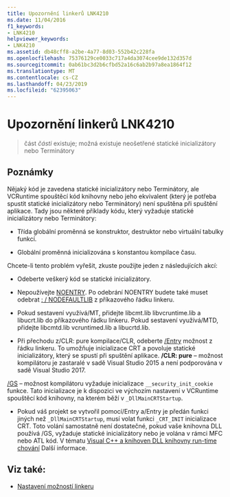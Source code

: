 ```yaml
---
title: Upozornění linkerů LNK4210
ms.date: 11/04/2016
f1_keywords:
- LNK4210
helpviewer_keywords:
- LNK4210
ms.assetid: db48cff8-a2be-4a77-8d03-552b42c228fa
ms.openlocfilehash: 75376129ce0033c717a4da3074cee9de132d357d
ms.sourcegitcommit: 0ab61bc3d2b6cfbd52a16c6ab2b97a8ea1864f12
ms.translationtype: MT
ms.contentlocale: cs-CZ
ms.lasthandoff: 04/23/2019
ms.locfileid: "62395063"
---
```

# <a name="linker-tools-warning-lnk4210"></a>Upozornění linkerů LNK4210

> část *části* existuje; možná existuje neošetřené statické inicializátory nebo Terminátory

## <a name="remarks"></a>Poznámky

Nějaký kód je zavedena statické inicializátory nebo Terminátory, ale VCRuntime spouštěcí kód knihovny nebo jeho ekvivalent (který je potřeba spustit statické inicializátory nebo Terminátory) není spuštěna při spuštění aplikace. Tady jsou některé příklady kódu, který vyžaduje statické inicializátory nebo Terminátory:

- Třída globální proměnná se konstruktor, destruktor nebo virtuální tabulky funkcí.

- Globální proměnná inicializována s konstantou kompilace času.

Chcete-li tento problém vyřešit, zkuste použijte jeden z následujících akcí:

- Odeberte veškerý kód se statické inicializátory.

- Nepoužívejte [NOENTRY](../../build/reference/noentry-no-entry-point.md). Po odebrání NOENTRY budete také muset odebrat [: / NODEFAULTLIB](../../build/reference/nodefaultlib-ignore-libraries.md) z příkazového řádku linkeru.

- Pokud sestavení využívá/MT, přidejte libcmt.lib libvcruntime.lib a libucrt.lib do příkazového řádku linkeru. Pokud sestavení využívá/MTD, přidejte libcmtd.lib vcruntimed.lib a libucrtd.lib.

- Při přechodu z/CLR: pure kompilace/CLR, odeberte [/Entry](../../build/reference/entry-entry-point-symbol.md) možnost z řádku linkeru. To umožňuje inicializace CRT a povoluje statické inicializátory, který se spustí při spuštění aplikace. **/CLR: pure** – možnost kompilátoru je zastaralé v sadě Visual Studio 2015 a není podporována v sadě Visual Studio 2017.

[/GS](../../build/reference/gs-buffer-security-check.md) – možnost kompilátoru vyžaduje inicializace `__security_init_cookie` funkce. Tato inicializace je k dispozici ve výchozím nastavení v VCRuntime spouštěcí kód knihovny, na kterém běží v `_DllMainCRTStartup`.

- Pokud váš projekt se vytvořil pomocí/Entry a/Entry je předán funkci jiných než `_DllMainCRTStartup`, musí volat funkci `_CRT_INIT` inicializace CRT. Toto volání samostatně není dostatečné, pokud vaše knihovna DLL používá /GS, vyžaduje statické inicializátory nebo je volána v rámci MFC nebo ATL kód. V tématu [Visual C++ a knihoven DLL knihovny run-time chování](../../build/run-time-library-behavior.md) Další informace.

## <a name="see-also"></a>Viz také:

- [Nastavení možností linkeru](../../build/reference/linking.md)
